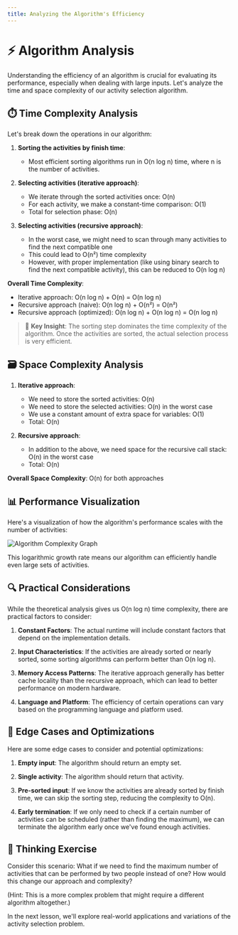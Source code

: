 ```yaml
---
title: Analyzing the Algorithm's Efficiency
---
```


# ⚡ Algorithm Analysis

Understanding the efficiency of an algorithm is crucial for evaluating its performance, especially when dealing with large inputs. Let's analyze the time and space complexity of our activity selection algorithm.

## ⏱️ Time Complexity Analysis

Let's break down the operations in our algorithm:

1. **Sorting the activities by finish time**: 
   - Most efficient sorting algorithms run in O(n log n) time, where n is the number of activities.

2. **Selecting activities (iterative approach)**:
   - We iterate through the sorted activities once: O(n)
   - For each activity, we make a constant-time comparison: O(1)
   - Total for selection phase: O(n)

3. **Selecting activities (recursive approach)**:
   - In the worst case, we might need to scan through many activities to find the next compatible one
   - This could lead to O(n²) time complexity
   - However, with proper implementation (like using binary search to find the next compatible activity), this can be reduced to O(n log n)

**Overall Time Complexity**:
- Iterative approach: O(n log n) + O(n) = O(n log n)
- Recursive approach (naive): O(n log n) + O(n²) = O(n²)
- Recursive approach (optimized): O(n log n) + O(n log n) = O(n log n)

> 🔑 **Key Insight**: The sorting step dominates the time complexity of the algorithm. Once the activities are sorted, the actual selection process is very efficient.

## 🗃️ Space Complexity Analysis

1. **Iterative approach**:
   - We need to store the sorted activities: O(n)
   - We need to store the selected activities: O(n) in the worst case
   - We use a constant amount of extra space for variables: O(1)
   - Total: O(n)

2. **Recursive approach**:
   - In addition to the above, we need space for the recursive call stack: O(n) in the worst case
   - Total: O(n)

**Overall Space Complexity**: O(n) for both approaches

## 📊 Performance Visualization

Here's a visualization of how the algorithm's performance scales with the number of activities:

![Algorithm Complexity Graph](https://i.imgur.com/mDyQvH5.png)

This logarithmic growth rate means our algorithm can efficiently handle even large sets of activities.

## 🔍 Practical Considerations

While the theoretical analysis gives us O(n log n) time complexity, there are practical factors to consider:

1. **Constant Factors**: The actual runtime will include constant factors that depend on the implementation details.

2. **Input Characteristics**: If the activities are already sorted or nearly sorted, some sorting algorithms can perform better than O(n log n).

3. **Memory Access Patterns**: The iterative approach generally has better cache locality than the recursive approach, which can lead to better performance on modern hardware.

4. **Language and Platform**: The efficiency of certain operations can vary based on the programming language and platform used.

## 🧪 Edge Cases and Optimizations

Here are some edge cases to consider and potential optimizations:

1. **Empty input**: The algorithm should return an empty set.

2. **Single activity**: The algorithm should return that activity.

3. **Pre-sorted input**: If we know the activities are already sorted by finish time, we can skip the sorting step, reducing the complexity to O(n).

4. **Early termination**: If we only need to check if a certain number of activities can be scheduled (rather than finding the maximum), we can terminate the algorithm early once we've found enough activities.

## 💭 Thinking Exercise

Consider this scenario: What if we need to find the maximum number of activities that can be performed by two people instead of one? How would this change our approach and complexity? 

(Hint: This is a more complex problem that might require a different algorithm altogether.)

In the next lesson, we'll explore real-world applications and variations of the activity selection problem. 